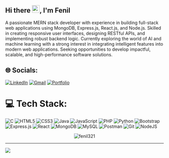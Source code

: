 ## Hi there <img src="https://media.giphy.com/media/hvRJCLFzcasrR4ia7z/giphy.gif" width="24px" height="24px">, I'm Fenil

A passionate MERN stack developer with experience in building full-stack web applications using MongoDB, Express.js, React.js, and Node.js. Skilled in creating responsive user interfaces, designing RESTful APIs, and implementing robust backend logic. Currently exploring the world of AI and machine learning with a strong interest in integrating intelligent features into modern web applications. Seeking opportunities to develop impactful, scalable, and high-performance software solutions.


## 🌐 Socials:
[![LinkedIn](https://custom-icon-badges.demolab.com/badge/LinkedIn-0A66C2?logo=linkedin-white&logoColor=fff&style=for-the-badge)](https://www.linkedin.com/in/fenil-parmar-90471524a) 
[![Gmail](https://img.shields.io/badge/Gmail-DB4437?style=for-the-badge&logo=gmail&logoColor=white)](mailto:fenilp1979@gmail.com) 
[![Portfolio](https://img.shields.io/badge/Portfolio-FF004F?style=for-the-badge&logo=Google-chrome&logoColor=white)](https://fenil-parmar-portfolio.vercel.app/)

# 💻 Tech Stack:
![C](https://img.shields.io/badge/c-%2300599C.svg?style=for-the-badge&logo=c&logoColor=white) ![HTML5](https://img.shields.io/badge/html5-%23E34F26.svg?style=for-the-badge&logo=html5&logoColor=white) ![CSS3](https://img.shields.io/badge/css3-%231572B6.svg?style=for-the-badge&logo=css3&logoColor=white) ![Java](https://img.shields.io/badge/java-%23ED8B00.svg?style=for-the-badge&logo=openjdk&logoColor=white) ![JavaScript](https://img.shields.io/badge/javascript-%23323330.svg?style=for-the-badge&logo=javascript&logoColor=%23F7DF1E) ![PHP](https://img.shields.io/badge/php-%23777BB4.svg?style=for-the-badge&logo=php&logoColor=white) ![Python](https://img.shields.io/badge/python-3670A0?style=for-the-badge&logo=python&logoColor=ffdd54) ![Bootstrap](https://img.shields.io/badge/bootstrap-%238511FA.svg?style=for-the-badge&logo=bootstrap&logoColor=white) ![Express.js](https://img.shields.io/badge/express.js-%23404d59.svg?style=for-the-badge&logo=express&logoColor=%2361DAFB) ![React](https://img.shields.io/badge/react-%2320232a.svg?style=for-the-badge&logo=react&logoColor=%2361DAFB) ![MongoDB](https://img.shields.io/badge/MongoDB-%234ea94b.svg?style=for-the-badge&logo=mongodb&logoColor=white) ![MySQL](https://img.shields.io/badge/mysql-4479A1.svg?style=for-the-badge&logo=mysql&logoColor=white) ![Postman](https://img.shields.io/badge/Postman-FF6C37?style=for-the-badge&logo=postman&logoColor=white) ![Git](https://img.shields.io/badge/git-%23F05033.svg?style=for-the-badge&logo=git&logoColor=white) ![NodeJS](https://img.shields.io/badge/node.js-6DA55F?style=for-the-badge&logo=node.js&logoColor=white)

<p align="center"><img align="center" src="https://github-readme-stats.vercel.app/api/top-langs/?username=fenil321&hide_border=false&include_all_commits=true&count_private=false&layout=compact" alt="fenil321"/></p>

---
[![](https://visitcount.itsvg.in/api?id=fenil321&icon=0&color=0)](https://visitcount.itsvg.in)

<!-- Proudly created with GPRM ( https://gprm.itsvg.in ) -->
